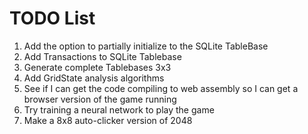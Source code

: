 # TODO List

1. Add the option to partially initialize to the SQLite TableBase
1. Add Transactions to SQLite Tablebase
1. Generate complete Tablebases 3x3
1. Add GridState analysis algorithms
1. See if I can get the code compiling to web assembly so I can get a browser version of the game running
1. Try training a neural network to play the game
1. Make a 8x8 auto-clicker version of 2048
